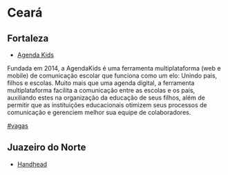 # Ceará

## Fortaleza
* [Agenda Kids](https://agendakidsdigital.com/)

Fundada em 2014, a AgendaKids é uma ferramenta multiplataforma (web e mobile) de comunicação escolar que funciona como um elo: Unindo pais, filhos e escolas. Muito mais que uma agenda digital, a ferramenta multiplataforma facilita a comunicação entre as escolas e os pais, auxiliando estes na organização da educação de seus filhos, além de permitir que as instituições educacionais otimizem seus processos de comunicação e gerenciem melhor sua equipe de colaboradores.

[#vagas](https://github.com/agendakids/vagas/blob/master/README.md)

## Juazeiro do Norte
* [Handhead](http://handhead.com.br/)
